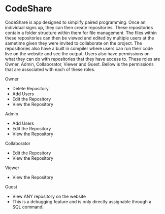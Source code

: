 # CodeShare

CodeShare is app designed to simplify paired programming. Once an individual signs up, they can then create repositories. These repositories contain a folder structure within them for file management. The files within these repositories can then be viewed and edited by multiple users at the sametime given they were invited to collaborate on the project. The repositiories also have a built in compiler where users can run their code live on the website and see the output. Users also have permissions on what they can do with repositories that they have access to. These roles are Owner, Admin, Collaborator, Viewer and Guest. Bellow is the permissions that are associated with each of these roles.

Owner
* Delete Repository
* Add Users
* Edit the Repository
* View the Repository

Admin
* Add Users
* Edit the Repository
* View the Repository

Collaborator
* Edit the Repository
* View the Repository

Viewer
* View the Repository

Guest
* View ANY repository on the website
* This is a debugging feature and is only directly assignable through a SQL command.

